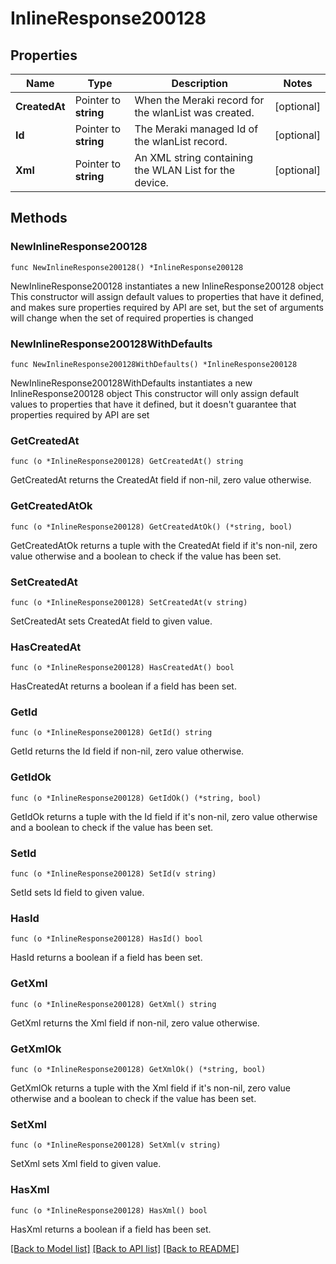 # InlineResponse200128

## Properties

Name | Type | Description | Notes
------------ | ------------- | ------------- | -------------
**CreatedAt** | Pointer to **string** | When the Meraki record for the wlanList was created. | [optional] 
**Id** | Pointer to **string** | The Meraki managed Id of the wlanList record. | [optional] 
**Xml** | Pointer to **string** | An XML string containing the WLAN List for the device. | [optional] 

## Methods

### NewInlineResponse200128

`func NewInlineResponse200128() *InlineResponse200128`

NewInlineResponse200128 instantiates a new InlineResponse200128 object
This constructor will assign default values to properties that have it defined,
and makes sure properties required by API are set, but the set of arguments
will change when the set of required properties is changed

### NewInlineResponse200128WithDefaults

`func NewInlineResponse200128WithDefaults() *InlineResponse200128`

NewInlineResponse200128WithDefaults instantiates a new InlineResponse200128 object
This constructor will only assign default values to properties that have it defined,
but it doesn't guarantee that properties required by API are set

### GetCreatedAt

`func (o *InlineResponse200128) GetCreatedAt() string`

GetCreatedAt returns the CreatedAt field if non-nil, zero value otherwise.

### GetCreatedAtOk

`func (o *InlineResponse200128) GetCreatedAtOk() (*string, bool)`

GetCreatedAtOk returns a tuple with the CreatedAt field if it's non-nil, zero value otherwise
and a boolean to check if the value has been set.

### SetCreatedAt

`func (o *InlineResponse200128) SetCreatedAt(v string)`

SetCreatedAt sets CreatedAt field to given value.

### HasCreatedAt

`func (o *InlineResponse200128) HasCreatedAt() bool`

HasCreatedAt returns a boolean if a field has been set.

### GetId

`func (o *InlineResponse200128) GetId() string`

GetId returns the Id field if non-nil, zero value otherwise.

### GetIdOk

`func (o *InlineResponse200128) GetIdOk() (*string, bool)`

GetIdOk returns a tuple with the Id field if it's non-nil, zero value otherwise
and a boolean to check if the value has been set.

### SetId

`func (o *InlineResponse200128) SetId(v string)`

SetId sets Id field to given value.

### HasId

`func (o *InlineResponse200128) HasId() bool`

HasId returns a boolean if a field has been set.

### GetXml

`func (o *InlineResponse200128) GetXml() string`

GetXml returns the Xml field if non-nil, zero value otherwise.

### GetXmlOk

`func (o *InlineResponse200128) GetXmlOk() (*string, bool)`

GetXmlOk returns a tuple with the Xml field if it's non-nil, zero value otherwise
and a boolean to check if the value has been set.

### SetXml

`func (o *InlineResponse200128) SetXml(v string)`

SetXml sets Xml field to given value.

### HasXml

`func (o *InlineResponse200128) HasXml() bool`

HasXml returns a boolean if a field has been set.


[[Back to Model list]](../README.md#documentation-for-models) [[Back to API list]](../README.md#documentation-for-api-endpoints) [[Back to README]](../README.md)


